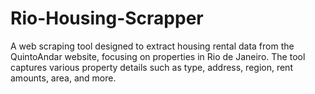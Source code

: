 # Rio-Housing-Scrapper
A web scraping tool designed to extract housing rental data from the QuintoAndar website, focusing on properties in Rio de Janeiro. The tool captures various property details such as type, address, region, rent amounts, area, and more.
